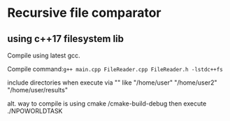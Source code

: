 <h1>Recursive file comparator</h1>
<h2>using c++17 filesystem lib</h2>
<p>Compile using latest gcc.</p>
<p>Compile command:<code>g++ main.cpp FileReader.cpp FileReader.h -lstdc++fs</code><br></p>
<p>include directories when execute via "" like "/home/user" "/home/user2" "/home/user/results"</p>
<p>alt. way to compile is using cmake /cmake-build-debug then execute ./NPOWORLDTASK</p>
